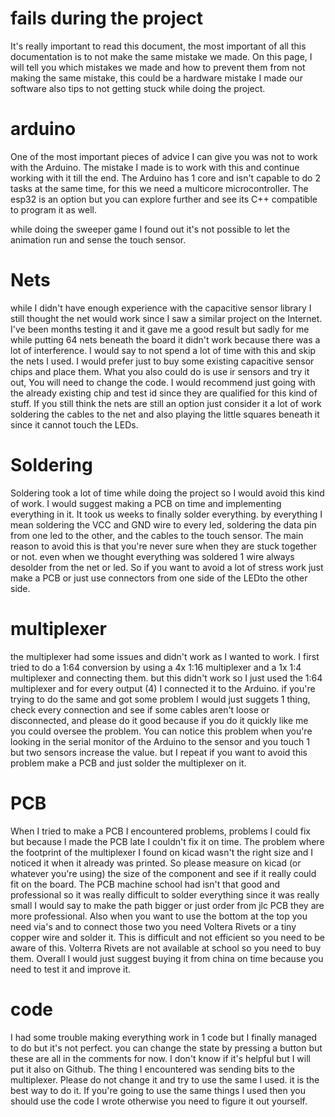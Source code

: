 # fails during the project

It's really important to read this document, the most important of all this documentation is to not make the same mistake we made. On this page, I will tell you which mistakes we made and how to prevent them from not making the same mistake, this could be a hardware mistake I made our software also tips to not getting stuck while doing the project. 

# arduino

One of the most important pieces of advice I can give you was not to work with the Arduino. The mistake I made is to work with this and continue working with it till the end. The Arduino has 1 core and isn't capable to do 2 tasks at the same time, for this we need a multicore microcontroller. The esp32 is an option but you can explore further and see its C++ compatible to program it as well. 

while doing the sweeper game I found out it's not possible to let the animation run and sense the touch sensor.

# Nets

while I didn't have enough experience with the capacitive sensor library I still thought the net would work since I saw a similar project on the Internet. I've been months testing it and it gave me a good result but sadly for me while putting 64 nets beneath the board it didn't work because there was a lot of interference. I would say to not spend a lot of time with this and skip the nets I used. I would prefer just to buy some existing capacitive sensor chips and place them. What you also could do is use ir sensors and try it out, You will need to change the code. I would recommend just going with the already existing chip and test id since they are qualified for this kind of stuff. If you still think the nets are still an option just consider it a lot of work soldering the cables to the net and also playing the little squares beneath it since it cannot touch the LEDs. 

# Soldering

Soldering took a lot of time while doing the project so I would avoid this kind of work. I would suggest making a PCB on time and implementing everything in it. It took us weeks to finally solder everything. by everything I mean soldering the VCC and GND wire to every led, soldering the data pin from one led to the other, and the cables to the touch sensor. The main reason to avoid this is that you're never sure when they are stuck together or not. even when we thought everything was soldered 1 wire always desolder from the net or led. So if you want to avoid a lot of stress work just make a PCB or just use connectors from one side of the LEDto the other side. 

# multiplexer

the multiplexer had some issues and didn't work as I wanted to work. I first tried to do a 1:64 conversion by using a 4x 1:16 multiplexer and a 1x 1:4 multiplexer and connecting them. but this didn't work so I just used the 1:64 multiplexer and for every output (4) I connected it to the Arduino. if you're trying to do the same and got some problem I would just suggets 1 thing, check every connection and see if some cables aren't loose or disconnected, and please do it good because if you do it quickly like me you could oversee the problem. You can notice this problem when you're looking in the serial monitor of the Arduino to the sensor and you touch 1 but two sensors increase the value.  but I repeat if you want to avoid this problem make a PCB and just solder the multiplexer on it. 

# PCB
When I tried to make a PCB I encountered problems, problems I could fix but because I made the PCB late I couldn't fix it on time. The problem where the footprint of the multiplexer I found on kicad wasn't the right size and I noticed it when it already was printed. So please measure on kicad (or whatever you're using) the size of the component and see if it really could fit on the board. The PCB machine school had isn't that good and professional so it was really difficult to solder everything since it was really small I would say to make the path bigger or just order from jlc PCB they are more professional. Also when you want to use the bottom at the top you need via's and to connect those two you need Voltera Rivets or a tiny copper wire and solder it. This is difficult and not efficient so you need to be aware of this. Volterra Rivets are not available at school so you need to buy them. Overall I would just suggest buying it from china on time because you need to test it and improve it. 

# code

I had some trouble making everything work in 1 code but I finally managed to do but it's not perfect. you can change the state by pressing a button but these are all in the comments for now. I don't know if it's helpful but I will put it also on Github. The thing I encountered was sending bits to the multiplexer. Please do not change it and try to use the same I used. it is the best way to do it. If you're going to use the same things I used then you should use the code I wrote otherwise you need to figure it out yourself. 